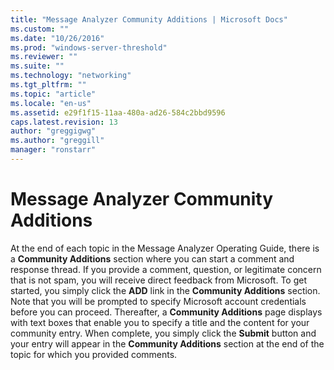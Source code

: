 ```yaml
---
title: "Message Analyzer Community Additions | Microsoft Docs"
ms.custom: ""
ms.date: "10/26/2016"
ms.prod: "windows-server-threshold"
ms.reviewer: ""
ms.suite: ""
ms.technology: "networking"
ms.tgt_pltfrm: ""
ms.topic: "article"
ms.locale: "en-us"
ms.assetid: e29f1f15-11aa-480a-ad26-584c2bbd9596
caps.latest.revision: 13
author: "greggigwg"
ms.author: "greggill"
manager: "ronstarr"
---
```

# Message Analyzer Community Additions
At the end of each topic in the Message Analyzer Operating Guide, there is a **Community Additions** section where you can start a comment and response thread. If you provide a comment, question, or legitimate concern that is not spam, you will receive direct feedback from Microsoft. To get started, you simply click the **ADD** link in the **Community Additions** section. Note that you will be prompted to specify Microsoft account credentials before you can proceed. Thereafter, a **Community Additions** page displays with text boxes that enable you to specify a title and the content for your community entry. When complete, you simply click the **Submit** button and your entry will appear in the **Community Additions** section at the end of the topic for which you provided comments.